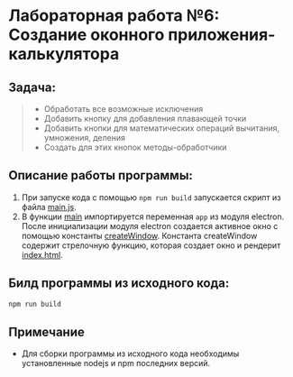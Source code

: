 # Лабораторная работа №6: Создание оконного приложения-калькулятора


## Задача:
> + Обработать все возможные исключения
> + Добавить кнопку для добавления плавающей точки
> + Добавить кнопки для математических операций вычитания,
    умножения, деления
> + Создать для этих кнопок методы-обработчики

## Описание работы программы:
1. При запуске кода с помощью `npm run build` запускается скрипт из файла [main.js](main.js).
2. В функции [main](main.js) импортируется переменная `app` из модуля electron. После инициализации модуля electron создается активное окно с помощью константы [createWindow](main.js). Константа createWindow содержит стрелочную функцию, которая создает окно и рендерит [index.html](index.html).



## Билд программы из исходного кода:
```bash
npm run build
```

## Примечание
+ Для сборки программы из исходного кода необходимы установленные nodejs и npm последних версий.